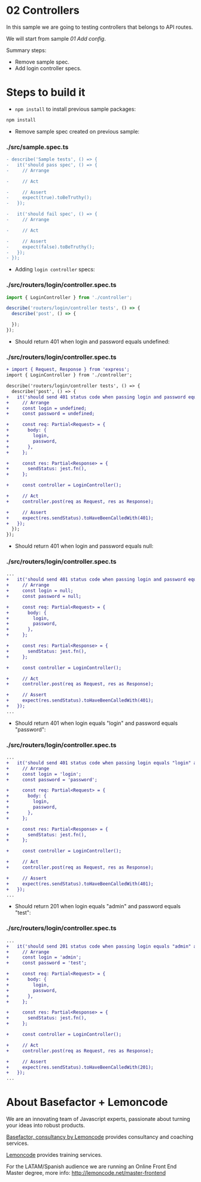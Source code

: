 # 02 Controllers

In this sample we are going to testing controllers that belongs to API routes.

We will start from sample _01 Add config_.

Summary steps:
 - Remove sample spec.
 - Add login controller specs.

# Steps to build it

- `npm install` to install previous sample packages:

```bash
npm install
```

- Remove sample spec created on previous sample:

### ./src/sample.spec.ts
```diff
- describe('Sample tests', () => {
-   it('should pass spec', () => {
-     // Arrange

-     // Act

-     // Assert
-     expect(true).toBeTruthy();
-   });

-   it('should fail spec', () => {
-     // Arrange

-     // Act

-     // Assert
-     expect(false).toBeTruthy();
-   });
- });
```

- Adding `login controller` specs:

### ./src/routers/login/controller.spec.ts
```javascript
import { LoginController } from './controller';

describe('routers/login/controller tests', () => {
  describe('post', () => {

  });
});
```

- Should return 401 when login and password equals undefined:

### ./src/routers/login/controller.spec.ts
```diff
+ import { Request, Response } from 'express';
import { LoginController } from './controller';

describe('routers/login/controller tests', () => {
  describe('post', () => {
+   it('should send 401 status code when passing login and password equals undefined', () => {
+     // Arrange
+     const login = undefined;
+     const password = undefined;

+     const req: Partial<Request> = {
+       body: {
+         login,
+         password,
+       },
+     };

+     const res: Partial<Response> = {
+       sendStatus: jest.fn(),
+     };

+     const controller = LoginController();

+     // Act
+     controller.post(req as Request, res as Response);

+     // Assert
+     expect(res.sendStatus).toHaveBeenCalledWith(401);
+   });
  });
});
```

- Should return 401 when login and password equals null:

### ./src/routers/login/controller.spec.ts
```diff
...
+   it('should send 401 status code when passing login and password equals null', () => {
+     // Arrange
+     const login = null;
+     const password = null;

+     const req: Partial<Request> = {
+       body: {
+         login,
+         password,
+       },
+     };

+     const res: Partial<Response> = {
+       sendStatus: jest.fn(),
+     };

+     const controller = LoginController();

+     // Act
+     controller.post(req as Request, res as Response);

+     // Assert
+     expect(res.sendStatus).toHaveBeenCalledWith(401);
+   });
...
```

- Should return 401 when login equals "login" and password equals "password":

### ./src/routers/login/controller.spec.ts
```diff
...
+   it('should send 401 status code when passing login equals "login" and password equals "password"', () => {
+     // Arrange
+     const login = 'login';
+     const password = 'password';

+     const req: Partial<Request> = {
+       body: {
+         login,
+         password,
+       },
+     };

+     const res: Partial<Response> = {
+       sendStatus: jest.fn(),
+     };

+     const controller = LoginController();

+     // Act
+     controller.post(req as Request, res as Response);

+     // Assert
+     expect(res.sendStatus).toHaveBeenCalledWith(401);
+   });
...
```

- Should return 201 when login equals "admin" and password equals "test":

### ./src/routers/login/controller.spec.ts
```diff
...
+   it('should send 201 status code when passing login equals "admin" and password equals "test"', () => {
+     // Arrange
+     const login = 'admin';
+     const password = 'test';

+     const req: Partial<Request> = {
+       body: {
+         login,
+         password,
+       },
+     };

+     const res: Partial<Response> = {
+       sendStatus: jest.fn(),
+     };

+     const controller = LoginController();

+     // Act
+     controller.post(req as Request, res as Response);

+     // Assert
+     expect(res.sendStatus).toHaveBeenCalledWith(201);
+   });
...
```

# About Basefactor + Lemoncode

We are an innovating team of Javascript experts, passionate about turning your ideas into robust products.

[Basefactor, consultancy by Lemoncode](http://www.basefactor.com) provides consultancy and coaching services.

[Lemoncode](http://lemoncode.net/services/en/#en-home) provides training services.

For the LATAM/Spanish audience we are running an Online Front End Master degree, more info: http://lemoncode.net/master-frontend
